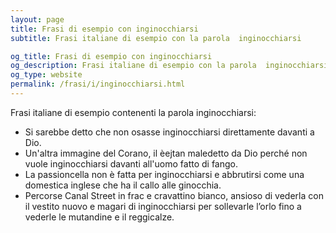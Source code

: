 ```yaml
---
layout: page
title: Frasi di esempio con inginocchiarsi 
subtitle: Frasi italiane di esempio con la parola  inginocchiarsi

og_title: Frasi di esempio con inginocchiarsi 
og_description: Frasi italiane di esempio con la parola  inginocchiarsi
og_type: website
permalink: /frasi/i/inginocchiarsi.html
---
```


Frasi italiane di esempio contenenti la parola inginocchiarsi:


- Si sarebbe detto che non osasse inginocchiarsi direttamente davanti a Dio.
- Un'altra immagine del Corano, il èejtan maledetto da Dio perché non vuole inginocchiarsi davanti all'uomo fatto di fango.
- La passioncella non è fatta per inginocchiarsi e abbrutirsi come una domestica inglese che ha il callo alle ginocchia.
- Percorse Canal Street in frac e cravattino bianco, ansioso di vederla con il vestito nuovo e magari di inginocchiarsi per sollevarle l’orlo fino a vederle le mutandine e il reggicalze.
